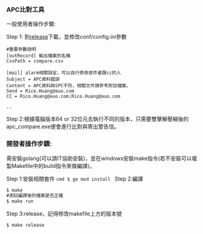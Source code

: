 ### APC比對工具

一般使用者操作步驟:

Step 1:
到[release]( http://tcaigitlab.corpnet.auo.com/mfg/l3d/01/apc_compare/-/releases "release")下載，並修改conf/config.ini參數

```commandline
#重要參數說明
[outRecord] 輸出檔案的名稱
CsvPath = compare.csv

[mail] alarm相關設定，可以自行修改收件者跟cc的人
Subject = APC資料錯誤
Content = APC資料與SPC不符，相關文件請參考附加檔案。
Send = Rico.Huang@auo.com
CC = Rico.Huang@auo.com;Rico.Huang@auo.com

..
```
Step 2:根據電腦版本64 or 32位元去執行不同的版本，只需要雙擊解壓縮後的apc_compare.exe便會進行比對與寄出警告信。



### 開發者操作步驟:

需安裝golang(可以請IT協助安裝)，並在windows安裝make指令(若不安裝可以複製Makefile中的build指令來做編譯)。

Step 1:安裝相關套件
``cmd
$ go mod install
``
Step 2:編譯
```cmd
$ make
#測試編譯後的檔案是否正確
$ make run
```

Step 3:release，記得修改makefile上方的版本號
```cmd
$ make release 
```